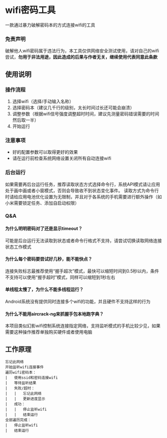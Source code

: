 # wifi密码工具
一款通过暴力破解密码本的方式连接wifi的工具

### 免责声明
破解他人wifi密码属于违法行为，本工具仅供网络安全测试使用，请对自己的wifi尝试，**勿用于非法用途，因此造成的后果与作者无关，继续使用代表同意此条款**

## 使用说明

### 操作流程
1. 选择wifi（选择/手动输入名称）
2. 选择密码本（建议几千行的级别，太长时间过长还可能会崩溃）
3. 调整参数（根据wifi信号强度调整超时时间，建议先测量密码错误需要的时间然后取一半）
4. 开始运行

### 注意事项
- 好的配置参数可以取得更好的效果
- 请在运行前检查系统网络设置关闭所有自动连接wifi

### 后台运行
如果需要再后台运行任务，推荐读取状态方式选择命令行，系统API模式请让应用处于画中画或者小窗模式，否则会导致收不到状态变化事件。
读取方式为命令行时请给应用电池优化设置为无限制，并且对于各系统的手机需要进行额外操作（如小米需要锁定任务、添加自启动权限）

### Q&A
#### 为什么明明密码对了还是显示timeout？
可能是后台运行无法读取到状态或者命令行格式不支持，请尝试切换读取网络连接状态工作模式

#### 为什么每个密码要尝试好几秒，能不能快点？
连接失败标志最推荐使用“握手超次”模式，最快可以缩短时间到0.5秒以内，条件不支持可以使用“握手超时”模式，同样可以缩短到1秒左右

#### 单线程太慢了，为什么不能多线程运行？
Android系统没有提供同时连接多个wifi的功能，并且硬件不支持这样的行为

#### 为什么不能用aircrack-ng来抓握手包本地跑字典？
本项目类似幻影wifi控制系统连接指定网络，支持监听模式的手机比较少见，如果需要这种操作推荐单独购买硬件或者使用电脑

## 工作原理
```
忘记此网络
开始监听wifi连接事件
遍历wifi密码本：
|	使用ssid和密码连接wifi
|	等待监听结果
|	失败/超时：
|	|	忘记此网络
|	|	更新进度显示
|	成功：
|	|	停止监听wifi
|	|	结束运行
全部遍历完成：
|	停止监听wifi
|	结束运行
```